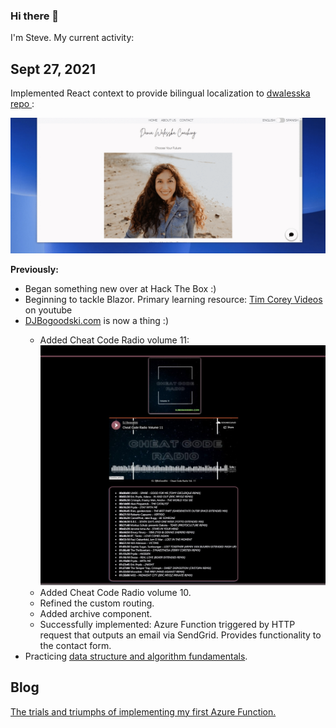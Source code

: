 ### Hi there 👋

<p>I'm Steve. My current activity:</p> 

## Sept 27, 2021

<p>Implemented React context to provide bilingual localization to <a href="https://github.com/sbogucki12/dwalesska"> dwalesska repo </a>:</p>

<img src="https://raw.githubusercontent.com/sbogucki12/dwalesska/main/readmeFiles/context0GIF.gif" />

<p><b>Previously:</b></p> 

<ul>
  <li>Began something new over at Hack The Box :) </li>
  <li>Beginning to tackle Blazor. Primary learning resource: <a href="https://www.youtube.com/channel/UC-ptWR16ITQyYOglXyQmpzw">Tim Corey Videos</a> on youtube</li>
  <li><a href="https://djbogoodski.azurewebsites.net">DJBogoodski.com</a> is now a thing :)</li>
  <ul>
    <li>Added Cheat Code Radio volume 11:
    <img src="https://raw.githubusercontent.com/sbogucki12/djbogoodski/main/readmeFiles/cheatCodeVol11.jpg" /></li>
    <li>Added Cheat Code Radio volume 10.</li>
    <li>Refined the custom routing.</li>
    <li>Added archive component.</li>
    <li>Successfully implemented: Azure Function triggered by HTTP request that outputs an email via SendGrid. Provides functionality to the contact form.</li>
  </ul>
<li> Practicing <a href="https://github.com/sbogucki12/AlgosAndDataStructures">data structure and algorithm fundamentals</a>.</li> 
</ul>  

## Blog

<a href="https://bogoodski.medium.com/setting-up-an-azure-function-sendgrid-http-trigger-cfd9c5791201" target="_blank">The trials and triumphs of implementing my first Azure Function.</a>

